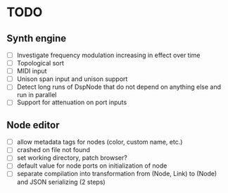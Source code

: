 # TODO

## Synth engine
- [ ] Investigate frequency modulation increasing in effect over time
- [ ] Topological sort
- [ ] MIDI input
- [ ] Unison span input and unison support
- [ ] Detect long runs of DspNode that do not depend on anything else and run in parallel
- [ ] Support for attenuation on port inputs

## Node editor
- [ ] allow metadata tags for nodes (color, custom name, etc.)
- [ ] crashed on file not found
- [ ] set working directory, patch browser?
- [ ] default value for node ports on initialization of node
- [ ] separate compilation into transformation from (Node, Link) to (Node) and JSON serializing (2 steps)
